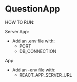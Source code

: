 # QuestionApp
HOW TO RUN:

Server App: 
 - Add an .env file with:
    - PORT
    - DB_CONNECTION

App:
 - Add an -env file with:
   - REACT_APP_SERVER_URL
